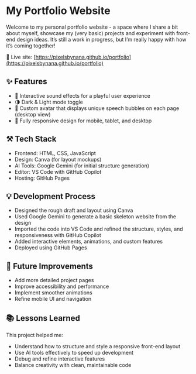 # My Portfolio Website

Welcome to my personal portfolio website - a space where I share a bit about myself, showcase my (very basic) projects and experiment with front-end design ideas.
It’s still a work in progress, but I’m really happy with how it’s coming together!

🔗 Live site: [https://pixelsbynana.github.io/portfolio](https://pixelsbynana.github.io/portfolio)

## ✨ Features
- 🎵 Interactive sound effects for a playful user experience
- 🌗 Dark & Light mode toggle
- 💬 Custom avatar that displays unique speech bubbles on each page (desktop view)
- 📱 Fully responsive design for mobile, tablet, and desktop

## ⚒️ Tech Stack
- Frontend: HTML, CSS, JavaScript
- Design: Canva (for layout mockups)
- AI Tools: Google Gemini (for initial structure generation)
- Editor: VS Code with GitHub Copilot
- Hosting: GitHub Pages

## 💡 Development Process
- Designed the rough draft and layout using Canva
- Used Google Gemini to generate a basic skeleton website from the design
- Imported the code into VS Code and refined the structure, styles, and responsiveness with GitHub Copilot
- Added interactive elements, animations, and custom features
- Deployed using GitHub Pages

## 🧠 Future Improvements
- Add more detailed project pages
- Improve accessibility and performance
- Implement smoother animations
- Refine mobile UI and navigation

## 📚 Lessons Learned
This project helped me:
- Understand how to structure and style a responsive front-end layout
- Use AI tools effectively to speed up development
- Debug and refine interactive features
- Balance creativity with clean, maintainable code

